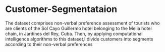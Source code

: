 # Customer-Segmentataion 
The dataset comprises non-verbal preference assessment of tourists who are clients of the Sol Cayo Guillermo hotel belonging to the Melia hotel chain, in Jardines del Rey, Cuba. Then, by applying computational intelligence algorithms to this dataset,I divide customers into segments 
according to their non-verbal preferences
